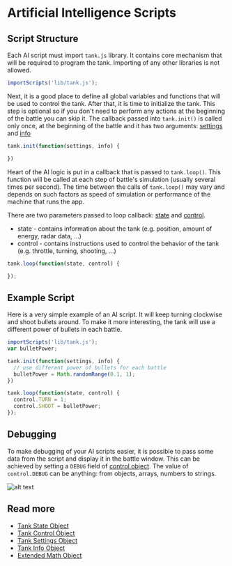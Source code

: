 # Artificial Intelligence Scripts

## Script Structure

Each AI script must import `tank.js` library. It contains core mechanism that will be required to program the tank. Importing of any other libraries is not allowed.

```javascript
importScripts('lib/tank.js');
```

Next, it is a good place to define all global variables and functions that will be used to control the tank. After that, it is time to initialize the tank. This step is optional so if you don't need to perform any actions at the beginning of the battle you can skip it. The callback passed into `tank.init()` is called only once, at the beginning of the battle and it has two arguments: [settings](/docs/manual/tank_settings_object.md) and [info](/docs/manual/tank_info_object.md)

```javascript
tank.init(function(settings, info) {

})
```

Heart of the AI logic is put in a callback that is passed to `tank.loop()`. This function will be called at each step of battle's simulation (usually several times per second). The time between the calls of `tank.loop()` may vary and depends on such factors as speed of simulation or performance of the machine that runs the app.

There are two parameters passed to loop callback: [state](/docs/manual/tank_state_object.md) and [control](/docs/manual/tank_control_object.md).

* state - contains information about the tank (e.g. position, amount of energy, radar data, ...)
* control - contains instructions used to control the behavior of the tank (e.g. throttle, turning, shooting, ...)

```javascript
tank.loop(function(state, control) {

});
```

## Example Script

Here is a very simple example of an AI script. It will keep turning clockwise and shoot bullets around. To make it more interesting, the tank will use a different power of bullets in each battle.

```javascript
importScripts('lib/tank.js');
var bulletPower;

tank.init(function(settings, info) {
  // use different power of bullets for each battle
  bulletPower = Math.randomRange(0.1, 1);
})

tank.loop(function(state, control) {
  control.TURN = 1;
  control.SHOOT = bulletPower;
});
```

## Debugging

To make debugging of your AI scripts easier, it is possible to pass some data from the script and display it in the battle window. This can be achieved by setting a `DEBUG` field of [control object](/docs/manual/tank_control_object.md). The value of `control.DEBUG` can be anything: from objects, arrays, numbers to strings.

![alt text](/docs/img/battle_screen_001.png)

## Read more

- [Tank State Object](/docs/manual/tank_state_object.md)
- [Tank Control Object](/docs/manual/tank_control_object.md)
- [Tank Settings Object](/docs/manual/tank_settings_object.md)
- [Tank Info Object](/docs/manual/tank_info_object.md)
- [Extended Math Object](/docs/manual/extended_math.md)
